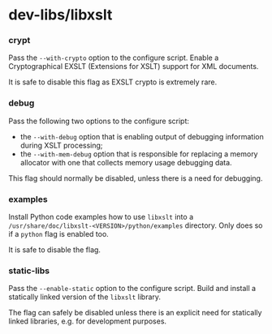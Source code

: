 # dev-libs/libxslt

### crypt
Pass the `--with-crypto` option to the configure script. Enable a Cryptographical EXSLT (Extensions for XSLT) support for XML documents.

It is safe to disable this flag as EXSLT crypto is extremely rare.

### debug
Pass the following two options to the configure script:
- the `--with-debug` option that is enabling output of debugging information during XSLT processing;
- the `--with-mem-debug` option that is responsible for replacing a memory allocator with one that collects memory usage debugging data.

This flag should normally be disabled, unless there is a need for debugging.

### examples
Install Python code examples how to use `libxslt` into a `/usr/share/doc/libxslt-<VERSION>/python/examples` directory. Only does so if a `python` flag is enabled too.

It is safe to disable the flag.

### static-libs
Pass the `--enable-static` option to the configure script. Build and install a statically linked version of the `libxslt` library.

The flag can safely be disabled unless there is an explicit need for statically linked libraries, e.g. for development purposes.
